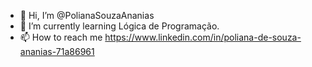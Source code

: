 - 👋 Hi, I’m @PolianaSouzaAnanias
- 🌱 I’m currently learning Lógica de Programação.
- 📫 How to reach me 
https://www.linkedin.com/in/poliana-de-souza-ananias-71a86961
<!---
PolianaSouzaAnanias/PolianaSouzaAnanias is a ✨ special ✨ repository because its `README.md` (this file) appears on your GitHub profile.
You can click the Preview link to take a look at your changes.
--->

